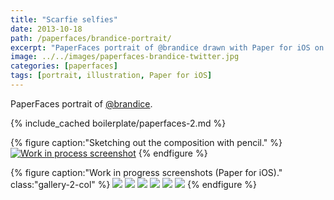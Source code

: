 ```yaml
---
title: "Scarfie selfies"
date: 2013-10-18
path: /paperfaces/brandice-portrait/
excerpt: "PaperFaces portrait of @brandice drawn with Paper for iOS on an iPad."
image: ../../images/paperfaces-brandice-twitter.jpg
categories: [paperfaces]
tags: [portrait, illustration, Paper for iOS]
---
```


PaperFaces portrait of [@brandice](https://twitter.com/brandice).

{% include_cached boilerplate/paperfaces-2.md %}

{% figure caption:"Sketching out the composition with pencil." %}
[![Work in process screenshot](../../images/paperfaces-brandice-process-1-750.jpg)](../../images/paperfaces-brandice-process-1-lg.jpg)
{% endfigure %}

{% figure caption:"Work in progress screenshots (Paper for iOS)." class:"gallery-2-col" %}
[![](../../images/paperfaces-brandice-process-2-600.jpg)](../../images/paperfaces-brandice-process-2-lg.jpg)
[![](../../images/paperfaces-brandice-process-3-600.jpg)](../../images/paperfaces-brandice-process-3-lg.jpg)
[![](../../images/paperfaces-brandice-process-4-600.jpg)](../../images/paperfaces-brandice-process-4-lg.jpg)
[![](../../images/paperfaces-brandice-process-5-600.jpg)](../../images/paperfaces-brandice-process-5-lg.jpg)
[![](../../images/paperfaces-brandice-process-6-600.jpg)](../../images/paperfaces-brandice-process-6-lg.jpg)
[![](../../images/paperfaces-brandice-process-7-600.jpg)](../../images/paperfaces-brandice-process-7-lg.jpg)
{% endfigure %}
